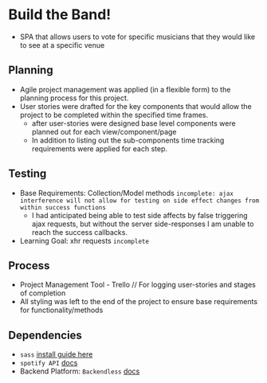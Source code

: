 # Build the Band!

  - SPA that allows users to vote for specific musicians that they would like to see at a specific venue

## Planning

  - Agile project management was applied (in a flexible form) to the planning process for this project.
  - User stories were drafted for the key components that would allow the project to be completed within the specified time frames.
    - after user-stories were designed base level components were planned out for each view/component/page
    - In addition to listing out the sub-components time tracking requirements were applied for each step.  

## Testing

  - Base Requirements: Collection/Model methods `incomplete: ajax interference will not allow for testing on side effect changes from within success functions`
    - I had anticipated being able to test side affects by false triggering ajax requests, but without the server side-responses I am unable to reach the success callbacks.
  - Learning Goal: xhr requests `incomplete`

## Process

  - Project Management Tool - Trello // For logging user-stories and stages of completion
  - All styling was left to the end of the project to ensure base requirements for functionality/methods

## Dependencies
- `sass` [install guide here](http://sass-lang.com/install)
- `spotify API` [docs](https://developer.spotify.com/web-api/)
- Backend Platform: `Backendless` [docs](https://backendless.com/products/documentation/)
